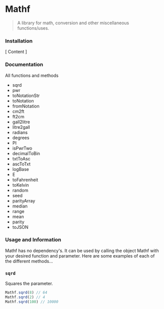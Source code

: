 # Mathf
> A library for math, conversion and other miscellaneous functions/uses.

### Installation
[ Content ]

### Documentation
All functions and methods
- sqrd 
- pwr
- toNotationStr
- toNotation
- fromNotation
- cm2ft
- ft2cm
- gall2litre
- litre2gall
- radians
- degrees
- PI
- isPwrTwo
- decimalToBin
- txtToAsc
- ascToTxt
- logBase
- E
- toFahrenheit
- toKelvin
- random
- seed
- parityArray
- median
- range
- mean
- parity
- toJSON

### Usage and Information
Mathf has no dependency's. It can be used by calling the object Mathf with your desired function and parameter. Here are some 
examples of each of the different methods...

### ```sqrd```
Squares the parameter.
```javascript
Mathf.sqrd(8) // 64
Mathf.sqrd(2) // 4
Mathf.sqrd(100) // 10000
```
